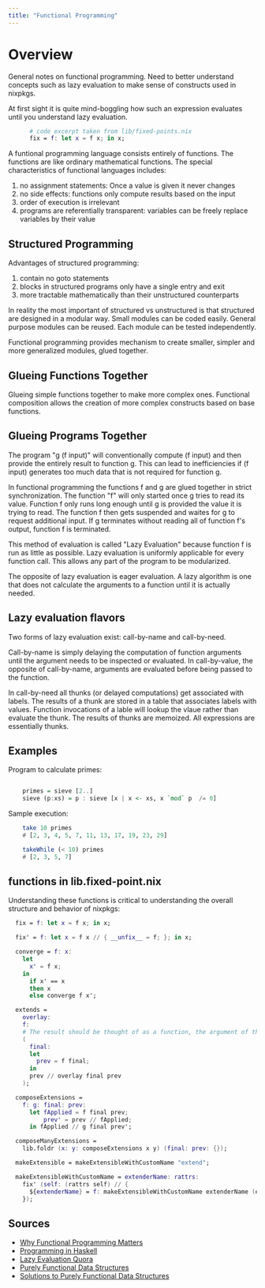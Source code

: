 ```yaml
---
title: "Functional Programming"
---
```


# Overview

General notes on functional programming. Need to better understand concepts
such as lazy evaluation to make sense of constructs used in nixpkgs.

At first sight it is quite mind-boggling how such an expression evaluates until you
understand lazy evaluation.

```nix
      # code excerpt taken from lib/fixed-points.nix
      fix = f: let x = f x; in x;
```

A funtional programming language consists entirely of functions. The functions
are like ordinary mathematical functions. The special characteristics of
functional languages includes:

1. no assignment statements: Once a value is given it never changes
2. no side effects: functions only compute results based on the input
3. order of execution is irrelevant
4. programs are referentially transparent: variables can be freely replace variables by their value

## Structured Programming

Advantages of structured programming:

1. contain no goto statements
2. blocks in structured programs only have a single entry and exit
3. more tractable mathematically than their unstructured counterparts

In reality the most important of structured vs unstructured is that structured
are designed in a modular way. Small modules can be coded easily. General purpose
modules can be reused. Each module can be tested independently.

Functional programming provides mechanism to create smaller, simpler and more
generalized modules, glued together.

## Glueing Functions Together

Glueing simple functions together to make more complex ones. Functional composition
allows the creation of more complex constructs based on base functions.

## Glueing Programs Together

The program "g (f input)" will conventionally compute (f input) and then
provide the entirely result to function g. This can lead to inefficiencies if
(f input) generates too much data that is not required for function g.

In functional programming the functions f and g are glued together in strict
synchronization. The function "f" will only started once g tries to read its
value. Function f only runs long enough until g is provided the value it is
trying to read. The function f then gets suspended and waites for g to request
additional input. If g terminates without reading all of function f's output,
function f is terminated.

This method of evaluation is called "Lazy Evaluation" because function f is run
as little as possible. Lazy evaluation is uniformly applicable for every function
call. This allows any part of the program to be modularized.

The opposite of lazy evaluation is eager evaluation. A lazy algorithm is one
that does not calculate the arguments to a function until it is actually
needed.

## Lazy evaluation flavors

Two forms of lazy evaluation exist: call-by-name and call-by-need.

Call-by-name is simply delaying the computation of function arguments until the
argument needs to be inspected or evaluated. In call-by-value, the opposite of
call-by-name, arguments are evaluated before being passed to the function.

In call-by-need all thunks (or delayed computations) get associated with
labels. The results of a thunk are stored in a table that associates labels
with values. Function invocations of a lable will lookup the vlaue rather than
evaluate the thunk. The results of thunks are memoized. All expressions are
essentially thunks.

## Examples

Program to calculate primes:

```Haskell

    primes = sieve [2..]
    sieve (p:xs) = p : sieve [x | x <- xs, x `mod` p  /= 0]

```

Sample execution:

```Haskell
    take 10 primes
    # [2, 3, 4, 5, 7, 11, 13, 17, 19, 23, 29]

    takeWhile (< 10) primes
    # [2, 3, 5, 7]

```

## functions in lib.fixed-point.nix

Understanding these functions is critical to understanding the overall structure and behavior of nixpkgs:

```nix
  fix = f: let x = f x; in x;
```

```nix
  fix' = f: let x = f x // { __unfix__ = f; }; in x;
```

```nix
  converge = f: x:
    let
      x' = f x;
    in
      if x' == x
      then x
      else converge f x';
```

```nix
  extends =
    overlay:
    f:
    # The result should be thought of as a function, the argument of that function is not an argument to `extends` itself
    (
      final:
      let
        prev = f final;
      in
      prev // overlay final prev
    );


```

```nix
  composeExtensions =
    f: g: final: prev:
      let fApplied = f final prev;
          prev' = prev // fApplied;
      in fApplied // g final prev';

```

```nix
  composeManyExtensions =
    lib.foldr (x: y: composeExtensions x y) (final: prev: {});

```

```nix
  makeExtensible = makeExtensibleWithCustomName "extend";
```

```nix
  makeExtensibleWithCustomName = extenderName: rattrs:
    fix' (self: (rattrs self) // {
      ${extenderName} = f: makeExtensibleWithCustomName extenderName (extends f rattrs);
    });
```

## Sources

- [Why Functional Programming Matters](https://www.cs.tufts.edu/~nr/cs257/archive/john-hughes/whyfp.pdf)
- [Programming in Haskell](https://www.cs.nott.ac.uk/~pszgmh/pih.html)
- [Lazy Evaluation Quora](https://www.quora.com/How-is-lazy-evaluation-implemented-in-functional-programming-languages)
- [Purely Functional Data Structures](https://www.amazon.com/Purely-Functional-Data-Structures-Okasaki/dp/0521663504/ref=sr_1_1?sr=8-1)
- [Solutions to Purely Functional Data Structures](https://github.com/qnikst/okasaki)
